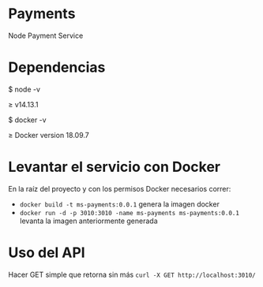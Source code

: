 # Payments
Node Payment Service
# Dependencias
$ node -v

$\ge$ v14.13.1

$ docker -v

$\ge$ Docker version 18.09.7

# Levantar el servicio con Docker
En la raíz del proyecto y con los permisos Docker necesarios correr:

- `docker build -t ms-payments:0.0.1` genera la imagen docker
- `docker run -d -p 3010:3010 -name ms-payments ms-payments:0.0.1` levanta la imagen anteriormente generada

# Uso del API
Hacer GET simple que retorna sin más
`curl -X GET http://localhost:3010/`
